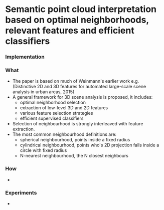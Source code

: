 # Semantic point cloud interpretation based on optimal neighborhoods, relevant features and efficient classifiers

### Implementation

### What
- The paper is based on much of Weinmann's earlier work e.g. (Distinctive 2D and 3D features for automated large-scale scene analysis in urban areas, 2015)
- A general framework for 3D scene analysis is proposed, it includes:
    - optimal neighborhood selection
    - extraction of low-level 3D and 2D features
    - various feature selection strategies
    - efficient supervised classifiers
- Selection of neighbourhood is strongly interleaved with feature extraction.
- The most common neighbourhood definitions are:
    - spherical neighbourhood, points inside a fixed radius
    - cylindrical neighbourhood, points who's 2D projection falls inside a circle with fixed radius
    - N-nearest neighbourhood, the N closest neighbours

### How

-

### Experiments

-
